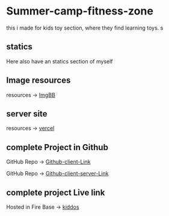 # Summer-camp-fitness-zone
this i made for kids toy section, where they find learning toys.
s
## statics
Here also have an statics section of myself

## Image resources
resources -> [ImgBB](https://imgbb.com/)
## server site
resources -> [vercel](www.vercel.com)

## complete Project in Github
GitHub Repo -> [Github-client-Link]()

GitHub Repo -> [Github-client-server-Link](https://github.com/Galib24/toy-hunter-server)

## complete project Live link
Hosted in Fire Base -> [kiddos](https://toy-hunter.web.app/)